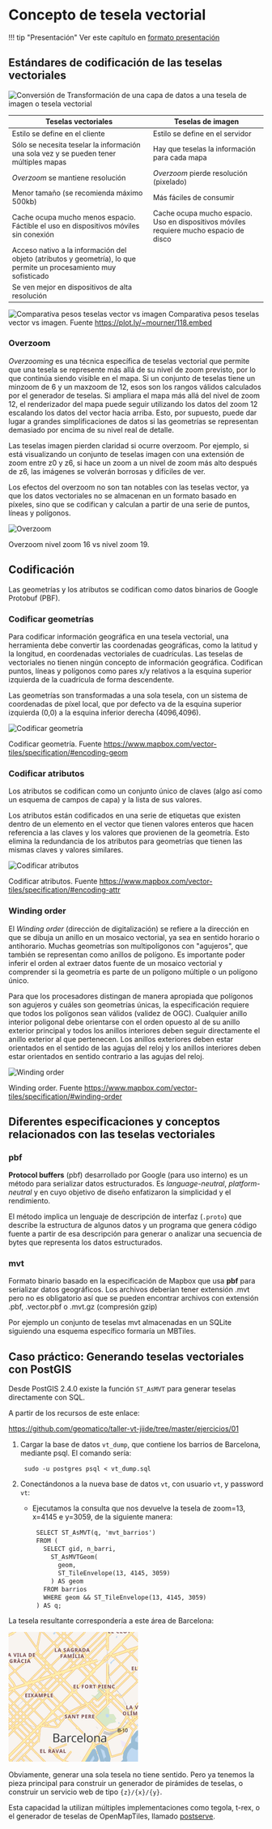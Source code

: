 # Concepto de tesela vectorial

!!! tip "Presentación"
    Ver este capítulo en [formato presentación](../presentacion/)
    

## Estándares de codificación de las teselas vectoriales

![Conversión de ](img/etapas.svg)
Transformación de una capa de datos a una tesela de imagen o tesela vectorial

| Teselas vectoriales | Teselas de imagen |
|---|---|
|Estilo se define en el cliente|Estilo se define en el servidor|
|Sólo se necesita teselar la información una sola vez y se pueden tener múltiples mapas|Hay que teselas la información para cada mapa|
|*Overzoom* se mantiene resolución|*Overzoom* pierde resolución (pixelado)|
|Menor tamaño (se recomienda máximo 500kb)|Más fáciles de consumir|
|Cache ocupa mucho menos espacio. Fáctible el uso en dispositivos móviles sin conexión|Cache ocupa mucho espacio. Uso en dispositivos móviles requiere mucho espacio de disco|
|Acceso nativo a la información del objeto (atributos y geometría), lo que permite un procesamiento muy sofisticado||
|Se ven mejor en dispositivos de alta resolución||

![Comparativa pesos teselas vector vs imagen](img/vector-raster.png)
Comparativa pesos teselas vector vs imagen. Fuente https://plot.ly/~mourner/118.embed

### Overzoom

*Overzooming* es una técnica específica de teselas vectorial que permite que una tesela se represente más allá de su nivel de zoom previsto, por lo que continúa siendo visible en el mapa. Si un conjunto de teselas tiene un minzoom de 6 y un maxzoom de 12, esos son los rangos válidos calculados por el generador de teselas. Si ampliara el mapa más allá del nivel de zoom 12, el renderizador del mapa puede seguir utilizando los datos del zoom 12 escalando los datos del vector hacia arriba. Esto, por supuesto, puede dar lugar a grandes simplificaciones de datos si las geometrías se representan demasiado por encima de su nivel real de detalle.

Las teselas imagen pierden claridad si ocurre overzoom. Por ejemplo, si está visualizando un conjunto de teselas imagen con una extensión de zoom entre z0 y z6, si hace un zoom a un nivel de zoom más alto después de z6, las imágenes se volverán borrosas y difíciles de ver.

Los efectos del overzoom no son tan notables con las teselas vector, ya que los datos vectoriales no se almacenan en un formato basado en píxeles, sino que se codifican y calculan a partir de una serie de puntos, líneas y polígonos.

![Overzoom](img/overzoom.png)

Overzoom nivel zoom 16 vs nivel zoom 19.

## Codificación

Las geometrías y los atributos se codifican como datos binarios de Google Protobuf (PBF).

### Codificar geometrías

Para codificar información geográfica en una tesela vectorial, una herramienta debe convertir las coordenadas geográficas, como la latitud y la longitud, en coordenadas vectoriales de cuadrículas. Las teselas de vectoriales no tienen ningún concepto de información geográfica. Codifican puntos, líneas y polígonos como pares x/y relativos a la esquina superior izquierda de la cuadrícula de forma descendente.

Las geometrías son transformadas a una sola tesela, con un sistema de coordenadas de píxel local, que por defecto va de la esquina superior izquierda (0,0) a la esquina inferior derecha (4096,4096).

![Codificar geometría](img/geo2pbf.gif)

Codificar geometría. Fuente https://www.mapbox.com/vector-tiles/specification/#encoding-geom

### Codificar atributos

Los atributos se codifican como un conjunto único de claves (algo así como un esquema de campos de capa) y la lista de sus valores.

Los atributos están codificados en una serie de etiquetas que existen dentro de un elemento en el vector que tienen valores enteros que hacen referencia a las claves y los valores que provienen de la geometría. Esto elimina la redundancia de los atributos para geometrías que tienen las mismas claves y valores similares.

![Codificar atributos](img/atributos2pbf.png)

Codificar atributos. Fuente https://www.mapbox.com/vector-tiles/specification/#encoding-attr

### Winding order

El *Winding order* (dirección de digitalización) se refiere a la dirección en que se dibuja un anillo en un mosaico vectorial, ya sea en sentido horario o antihorario. Muchas geometrías son multipolígonos con "agujeros", que también se representan como anillos de polígono. Es importante poder inferir el orden al extraer datos fuente de un mosaico vectorial y comprender si la geometría es parte de un polígono múltiple o un polígono único.

Para que los procesadores distingan de manera apropiada que polígonos son agujeros y cuáles son geometrías únicas, la especificación requiere que todos los polígonos sean válidos (validez de OGC). Cualquier anillo interior poligonal debe orientarse con el orden opuesto al de su anillo exterior principal y todos los anillos interiores deben seguir directamente el anillo exterior al que pertenecen. Los anillos exteriores deben estar orientados en el sentido de las agujas del reloj y los anillos interiores deben estar orientados en sentido contrario a las agujas del reloj.

![Winding order](img/winding-order.png)

Winding order. Fuente https://www.mapbox.com/vector-tiles/specification/#winding-order

## Diferentes especificaciones y conceptos relacionados con las teselas vectoriales

### pbf

**Protocol buffers** (pbf) desarrollado por Google (para uso interno) es un método para serializar datos estructurados. Es *language-neutral*, *platform-neutral* y en cuyo objetivo de diseño enfatizaron la simplicidad y el rendimiento.

El método implica un lenguaje de descripción de interfaz (`.proto`) que describe la estructura de algunos datos y un programa que genera código fuente a partir de esa descripción para generar o analizar una secuencia de bytes que representa los datos estructurados.

### mvt

Formato binario basado en la especificación de Mapbox que usa **pbf** para serializar datos geográficos. Los archivos deberían tener extensión .mvt pero no es obligatorio así que se pueden encontrar archivos con extensión .pbf, .vector.pbf o .mvt.gz (compresión gzip)

Por ejemplo un conjunto de teselas mvt almacenadas en un SQLite siguiendo una esquema específico formaría un MBTiles.


## Caso práctico: Generando teselas vectoriales con PostGIS

Desde PostGIS 2.4.0 existe la función `ST_AsMVT` para generar teselas directamente con SQL.

A partir de los recursos de este enlace:
  
   https://github.com/geomatico/taller-vt-jiide/tree/master/ejercicios/01

1. Cargar la base de datos `vt_dump`, que contiene los barrios de Barcelona, mediante psql. El comando sería:

        sudo -u postgres psql < vt_dump.sql
    
2. Conectándonos a la nueva base de datos `vt`, con usuario `vt`, y password `vt`:

    * Ejecutamos la consulta que nos devuelve la tesela de zoom=13, x=4145 e y=3059, de la siguiente manera:
        
        ```postgresql
         SELECT ST_AsMVT(q, 'mvt_barrios')
         FROM (
           SELECT gid, n_barri,
             ST_AsMVTGeom(
               geom,
               ST_TileEnvelope(13, 4145, 3059)
             ) AS geom
           FROM barrios
           WHERE geom && ST_TileEnvelope(13, 4145, 3059)
         ) AS q;
        ```

La tesela resultante correspondería a este área de Barcelona:

![Tesela](img/3059.png)

Obviamente, generar una sola tesela no tiene sentido. Pero ya tenemos la pieza principal para construir un generador de pirámides de teselas,
o construir un servicio web de tipo `{z}/{x}/{y}`.

Esta capacidad la utilizan múltiples implementaciones como tegola, t-rex, o el generador de teselas de OpenMapTiles, llamado
[postserve](https://github.com/openmaptiles/postserve/blob/master/server.py#L32).
